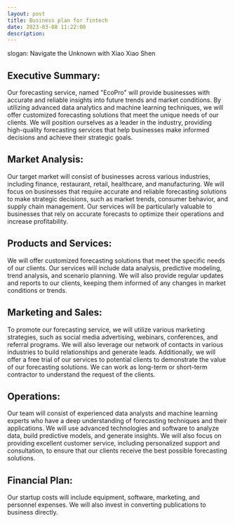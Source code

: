 ```yaml
---
layout: post
title: Business plan for fintech
date: 2023-03-08 11:22:00
description:  
---
```


slogan: Navigate the Unknown with Xiao Xiao Shen

## Executive Summary:
Our forecasting service, named "EcoPro" will provide businesses with accurate and reliable insights into future trends and market conditions. By utilizing advanced data analytics and machine learning techniques, we will offer customized forecasting solutions that meet the unique needs of our clients. We will position ourselves as a leader in the industry, providing high-quality forecasting services that help businesses make informed decisions and achieve their strategic goals.

## Market Analysis:
Our target market will consist of businesses across various industries, including finance, restaurant, retail, healthcare, and manufacturing. We will focus on businesses that require accurate and reliable forecasting solutions to make strategic decisions, such as market trends, consumer behavior, and supply chain management. Our services will be particularly valuable to businesses that rely on accurate forecasts to optimize their operations and increase profitability.

## Products and Services:
We will offer customized forecasting solutions that meet the specific needs of our clients. Our services will include data analysis, predictive modeling, trend analysis, and scenario planning. We will also provide regular updates and reports to our clients, keeping them informed of any changes in market conditions or trends.

## Marketing and Sales:
To promote our forecasting service, we will utilize various marketing strategies, such as social media advertising, webinars, conferences, and referral programs. We will also leverage our network of contacts in various industries to build relationships and generate leads. Additionally, we will offer a free trial of our services to potential clients to demonstrate the value of our forecasting solutions. We can work as long-term or short-term contractor to understand the request of the clients. 

## Operations:
Our team will consist of experienced data analysts and machine learning experts who have a deep understanding of forecasting techniques and their applications. We will use advanced technologies and software to analyze data, build predictive models, and generate insights. We will also focus on providing excellent customer service, including personalized support and consultation, to ensure that our clients receive the best possible forecasting solutions.

## Financial Plan:
Our startup costs will include equipment, software, marketing, and personnel expenses. We will also invest in converting publications to business directly.




